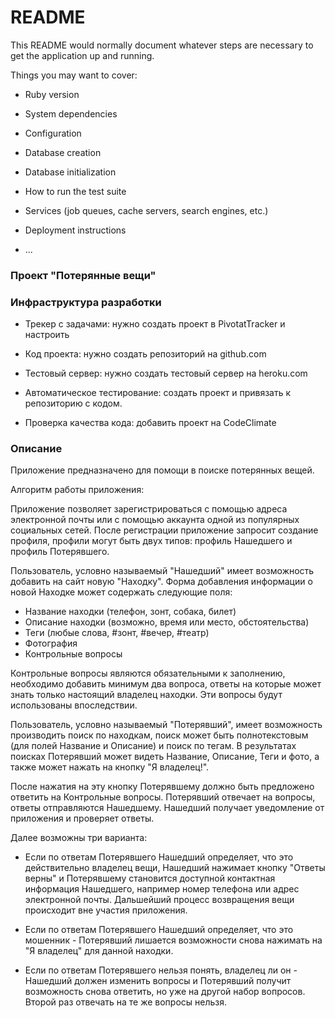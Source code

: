 # README

This README would normally document whatever steps are necessary to get the
application up and running.

Things you may want to cover:

* Ruby version

* System dependencies

* Configuration

* Database creation

* Database initialization

* How to run the test suite

* Services (job queues, cache servers, search engines, etc.)

* Deployment instructions

* ...


### Проект "Потерянные вещи"

### Инфраструктура разработки

* Трекер с задачами: нужно создать проект в PivotatTracker и настроить

* Код проекта: нужно создать репозиторий на github.com

* Тестовый сервер: нужно создать тестовый сервер на heroku.com

* Автоматическое тестирование: создать проект и привязать к репозиторию с кодом.

* Проверка качества кода: добавить проект на CodeClimate

### Описание

Приложение предназначено для помощи в поиске потерянных вещей.

Алгоритм работы приложения:

Приложение позволяет зарегистрироваться с помощью адреса электронной почты или с помощью аккаунта одной из популярных социальных сетей. После регистрации приложение запросит создание профиля, профили могут быть двух типов: профиль Нашедшего и профиль Потерявшего.

Пользователь, условно называемый "Нашедший" имеет возможность добавить на сайт новую "Находку". Форма добавления информации о новой Находке может содержать следующие поля:

* Название находки (телефон, зонт, собака, билет)
* Описание находки (возможно, время или место, обстоятельства)
* Теги (любые слова, #зонт, #вечер, #театр)
* Фотография
* Контрольные вопросы

Контрольные вопросы являются обязательными к заполнению, необходимо добавить минимум два вопроса, ответы на которые может знать только настоящий владелец находки. Эти вопросы будут использованы впоследствии.

Пользователь, условно называемый "Потерявший", имеет возможность производить поиск по находкам, поиск может быть полнотекстовым (для полей Название и Описание) и поиск по тегам. В результатах поисках Потерявший может видеть Название, Описание, Теги и фото, а также может нажать на кнопку "Я владелец!".

После нажатия на эту кнопку Потерявшему должно быть предложено ответить на Контрольные вопросы. Потерявший отвечает на вопросы, ответы отправляются Нашедшему. Нашедший получает уведомление от приложения и проверяет ответы.

Далее возможны три варианта:

* Если по ответам Потерявшего Нашедший определяет, что это действительно владелец вещи, Нашедший нажимает кнопку "Ответы верны" и Потерявшему становится доступной контактная информация Нашедшего, например номер телефона или адрес электронной почты. Дальшейший процесс возвращения вещи происходит вне участия приложения.

* Если по ответам Потерявшего Нашедший определяет, что это мошенник - Потерявший лишается возможности снова нажимать на "Я владелец" для данной находки.

* Если по ответам Потерявшего нельзя понять, владелец ли он - Нашедший должен изменить вопросы и Потерявший получит возможность снова ответить, но уже на другой набор вопросов. Второй раз отвечать на те же вопросы нельзя.
